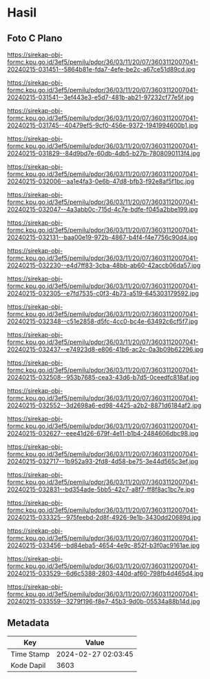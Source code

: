 # Hasil

## Foto C Plano

https://sirekap-obj-formc.kpu.go.id/3ef5/pemilu/pdpr/36/03/11/20/07/3603112007041-20240215-031451--5864b81e-fda7-4efe-be2c-a67ce51d89cd.jpg

https://sirekap-obj-formc.kpu.go.id/3ef5/pemilu/pdpr/36/03/11/20/07/3603112007041-20240215-031541--3ef443e3-e5d7-481b-ab21-97232cf77e5f.jpg

https://sirekap-obj-formc.kpu.go.id/3ef5/pemilu/pdpr/36/03/11/20/07/3603112007041-20240215-031745--40479ef5-9cf0-456e-9372-1941994600b1.jpg

https://sirekap-obj-formc.kpu.go.id/3ef5/pemilu/pdpr/36/03/11/20/07/3603112007041-20240215-031829--84d9bd7e-60db-4db5-b27b-7808090113f4.jpg

https://sirekap-obj-formc.kpu.go.id/3ef5/pemilu/pdpr/36/03/11/20/07/3603112007041-20240215-032006--aa1e4fa3-0e6b-47d8-bfb3-f92e8af5f1bc.jpg

https://sirekap-obj-formc.kpu.go.id/3ef5/pemilu/pdpr/36/03/11/20/07/3603112007041-20240215-032047--4a3abb0c-715d-4c7e-bdfe-f045a2bbe199.jpg

https://sirekap-obj-formc.kpu.go.id/3ef5/pemilu/pdpr/36/03/11/20/07/3603112007041-20240215-032131--baa00e19-972b-4867-b4f4-f4e7756c90d4.jpg

https://sirekap-obj-formc.kpu.go.id/3ef5/pemilu/pdpr/36/03/11/20/07/3603112007041-20240215-032230--e4d7ff83-3cba-48bb-ab60-42accb06da57.jpg

https://sirekap-obj-formc.kpu.go.id/3ef5/pemilu/pdpr/36/03/11/20/07/3603112007041-20240215-032305--e7fd7535-c0f3-4b73-a519-645303179592.jpg

https://sirekap-obj-formc.kpu.go.id/3ef5/pemilu/pdpr/36/03/11/20/07/3603112007041-20240215-032348--c51e2858-d5fc-4cc0-bc4e-63492c6cf5f7.jpg

https://sirekap-obj-formc.kpu.go.id/3ef5/pemilu/pdpr/36/03/11/20/07/3603112007041-20240215-032437--e74923d8-e806-41b6-ac2c-0a3b09b62296.jpg

https://sirekap-obj-formc.kpu.go.id/3ef5/pemilu/pdpr/36/03/11/20/07/3603112007041-20240215-032508--953b7685-cea3-43d6-b7d5-0ceedfc818af.jpg

https://sirekap-obj-formc.kpu.go.id/3ef5/pemilu/pdpr/36/03/11/20/07/3603112007041-20240215-032552--3d2698a6-ed98-4425-a2b2-8871d6184af2.jpg

https://sirekap-obj-formc.kpu.go.id/3ef5/pemilu/pdpr/36/03/11/20/07/3603112007041-20240215-032627--eee41d26-679f-4e11-b1b4-2484606dbc98.jpg

https://sirekap-obj-formc.kpu.go.id/3ef5/pemilu/pdpr/36/03/11/20/07/3603112007041-20240215-032717--1b952a93-2fd8-4d58-be75-3e44d565c3ef.jpg

https://sirekap-obj-formc.kpu.go.id/3ef5/pemilu/pdpr/36/03/11/20/07/3603112007041-20240215-032831--bd354ade-5bb5-42c7-a8f7-ff8f8ac1bc7e.jpg

https://sirekap-obj-formc.kpu.go.id/3ef5/pemilu/pdpr/36/03/11/20/07/3603112007041-20240215-033325--975feebd-2d8f-4926-9e1b-3430dd20689d.jpg

https://sirekap-obj-formc.kpu.go.id/3ef5/pemilu/pdpr/36/03/11/20/07/3603112007041-20240215-033456--bd84eba5-4654-4e9c-852f-b3f0ac9161ae.jpg

https://sirekap-obj-formc.kpu.go.id/3ef5/pemilu/pdpr/36/03/11/20/07/3603112007041-20240215-033529--6d6c5388-2803-440d-af60-798fb4d465d4.jpg

https://sirekap-obj-formc.kpu.go.id/3ef5/pemilu/pdpr/36/03/11/20/07/3603112007041-20240215-033559--3279f196-f8e7-45b3-9d0b-05534a88b14d.jpg


## Metadata

| Key        | Value               |
| ---------- | ------------------- |
| Time Stamp | 2024-02-27 02:03:45 |
| Kode Dapil | 3603                |



